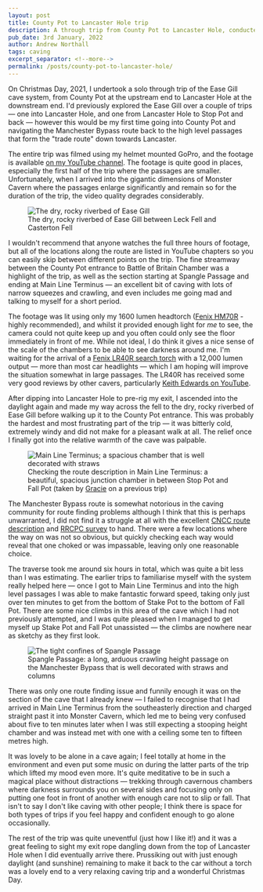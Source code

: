 ```yaml
---
layout: post
title: County Pot to Lancaster Hole trip
description: A through trip from County Pot to Lancaster Hole, conducted on Christmas Day, 2021.
pub_date: 3rd January, 2022
author: Andrew Northall
tags: caving
excerpt_separator: <!--more-->
permalink: /posts/county-pot-to-lancaster-hole/
---
```


On Christmas Day, 2021, I undertook a solo through trip of the Ease Gill cave system, from County Pot at the upstream end to Lancaster Hole at the downstream end. I'd previously explored the Ease Gill over a couple of trips &mdash; one into Lancaster Hole, and one from Lancaster Hole to Stop Pot and back &mdash; however this would be my first time going into County Pot and navigating the Manchester Bypass route back to the high level passages that form the "trade route" down towards Lancaster.

The entire trip was filmed using my helmet mounted GoPro, and the footage is available [on my YouTube channel](https://www.youtube.com/watch?v=NT5qONvpBYA). The footage is quite good in places, especially the first half of the trip where the passages are smaller. Unfortunately, when I arrived into the gigantic dimensions of Monster Cavern where the passages enlarge significantly and remain so for the duration of the trip, the video quality degrades considerably. 

<!--more-->

<figure class="figure">
    <img src="/images/posts/county_to_lancaster/ease_gill_riverbed.jpg" alt="The dry, rocky riverbed of Ease Gill" class="figure-img img-fluid rounded">
    <figcaption class="text-center figure-caption">The dry, rocky riverbed of Ease Gill between Leck Fell and Casterton Fell</figcaption>
</figure>

I wouldn't recommend that anyone watches the full three hours of footage, but all of the locations along the route are listed in YouTube chapters so you can easily skip between different points on the trip. The fine streamway between the County Pot entrance to Battle of Britain Chamber was a highlight of the trip, as well as the section starting at Spangle Passage and ending at Main Line Terminus &mdash; an excellent bit of caving with lots of narrow squeezes and crawling, and even includes me going mad and talking to myself for a short period.

The footage was lit using only my 1600 lumen headtorch ([Fenix HM70R](https://starlessriver.com/shop/fenix-hm70r/) - highly recommended), and whilst it provided enough light for *me* to see, the camera could not quite keep up and you often could only see the floor immediately in front of me. While not ideal, I do think it gives a nice sense of the scale of the chambers to be able to see darkness around me. I'm waiting for the arrival of a [Fenix LR40R search torch](https://www.amazon.co.uk/gp/product/B07V3ZJXHB/ref=ppx_yo_dt_b_asin_title_o03_s00?ie=UTF8&psc=1) with a 12,000 lumen output &mdash; more than most car headlights &mdash; which I am hoping will improve the situation somewhat in large passages. The LR40R has received some very good reviews by other cavers, particularly [Keith Edwards on YouTube](https://www.youtube.com/watch?v=VH_zf_2xxd8).

After dipping into Lancaster Hole to pre-rig my exit, I ascended into the daylight again and made my way across the fell to the dry, rocky riverbed of Ease Gill before walking up it to the County Pot entrance. This was probably the hardest and most frustrating part of the trip &mdash; it was bitterly cold, extremely windy and did not make for a pleasant walk at all. The relief once I finally got into the relative warmth of the cave was palpable. 

<figure class="figure">
    <img src="/images/posts/county_to_lancaster/main_line_terminus.jpg" alt="Main Line Terminus; a spacious chamber that is well decorated with straws" class="figure-img img-fluid rounded">
    <figcaption class="text-center figure-caption">Checking the route description in Main Line Terminus: a beautiful, spacious junction chamber in between Stop Pot and Fall Pot (taken by <a href="https://www.instagram.com/gruxphot/">Gracie</a> on a previous trip)</figcaption>
</figure>

The Manchester Bypass route is somewhat notorious in the caving community for route finding problems although I think that this is perhaps unwarranted, I did not find it a struggle at all with the excellent [CNCC route description](https://cncc.org.uk/caving/descriptions/) and [RRCPC survey](http://www.rrcpc.org.uk/) to hand. There were a few locations where the way on was not so obvious, but quickly checking each way would reveal that one choked or was impassable, leaving only one reasonable choice.

The traverse took me around six hours in total, which was quite a bit less than I was estimating. The earlier trips to familiarise myself with the system really helped here &mdash; once I got to Main Line Terminus and into the high level passages I was able to make fantastic forward speed, taking only just over ten minutes to get from the bottom of Stake Pot to the bottom of Fall Pot. There are some nice climbs in this area of the cave which I had not previously attempted, and I was quite pleased when I managed to get myself up Stake Pot and Fall Pot unassisted &mdash; the climbs are nowhere near as sketchy as they first look.

<figure class="figure">
    <img src="/images/posts/county_to_lancaster/spangle_passage.jpg" alt="The tight confines of Spangle Passage" class="figure-img img-fluid rounded">
    <figcaption class="text-center figure-caption">Spangle Passage: a long, arduous crawling height passage on the Manchester Bypass that is well decorated with straws and columns</figcaption>
</figure>

There was only one route finding issue and funnily enough it was on the section of the cave that I already knew &mdash; I failed to recognise that I had arrived in Main Line Terminus from the southeasterly direction and charged straight past it into Monster Cavern, which led me to being very confused about five to ten minutes later when I was still expecting a stooping height chamber and was instead met with one with a ceiling some ten to fifteen metres high.

It was lovely to be alone in a cave again; I feel totally at home in the environment and even put some music on during the latter parts of the trip which lifted my mood even more. It's quite meditative to be in such a magical place without distractions &mdash; trekking through cavernous chambers where darkness surrounds you on several sides and focusing only on putting one foot in front of another with enough care not to slip or fall. That isn't to say I don't like caving with other people; I think there is space for both types of trips if you feel happy and confident enough to go alone occasionally.

The rest of the trip was quite uneventful (just how I like it!) and it was a great feeling to sight my exit rope dangling down from the top of Lancaster Hole when I did eventually arrive there. Prussiking out with just enough daylight (and sunshine) remaining to make it back to the car without a torch was a lovely end to a very relaxing caving trip and a wonderful Christmas Day.
